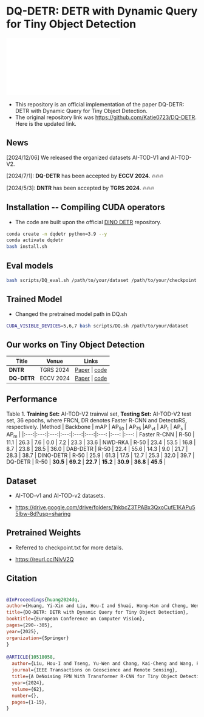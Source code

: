 # DQ-DETR: DETR with Dynamic Query for Tiny Object Detection

![method](./figure/model_final_V4.pdf)

* This repository is an official implementation of the paper DQ-DETR: DETR with Dynamic Query for Tiny Object Detection.
* The original repository link was https://github.com/Katie0723/DQ-DETR. Here is the updated link.


## News
[2024/12/06] We released the organized datasets AI-TOD-V1 and AI-TOD-V2.

[2024/7/1]: **DQ-DETR** has been accepted by **ECCV 2024**. 🔥🔥🔥

[2024/5/3]: **DNTR** has been accepted by **TGRS 2024**. 🔥🔥🔥


## Installation -- Compiling CUDA operators
* The code are built upon the official [DINO DETR](https://github.com/IDEA-Research/DINO) repository.

```sh
conda create -n dqdetr python=3.9 --y
conda activate dqdetr
bash install.sh
```

<!-- # bash scripts/DQ_eval.sh /nfs/home/hoiliu/dqdetr/weights/dqdetr_best305.pth -->
## Eval models
```sh
bash scripts/DQ_eval.sh /path/to/your/dataset /path/to/your/checkpoint
```

## Trained Model
* Changed the pretrained model path in DQ.sh
```sh
CUDA_VISIBLE_DEVICES=5,6,7 bash scripts/DQ.sh /path/to/your/dataset
```

## Our works on Tiny Object Detection 
| Title | Venue | Links | 
|------|-------------|-------|
| **DNTR** | TGRS 2024  | [Paper](https://arxiv.org/abs/2406.05755) \| [code](https://github.com/hoiliu-0801/DNTR) |  \| [中文解读](https://blog.csdn.net/qq_40734883/article/details/142579516) | 
| **DQ-DETR**| ECCV 2024 | [Paper](https://arxiv.org/abs/2404.03507)  \| [code](https://github.com/hoiliu-0801/DQ-DETR) |  \| [中文解读](https://blog.csdn.net/csdn_xmj/article/details/142813757) | 


## Performance
Table 1. **Training Set:** AI-TOD-V2 trainval set, **Testing Set:** AI-TOD-V2 test set, 36 epochs, where FRCN, DR denotes Faster R-CNN and DetectoRS, respectively.
|Method | Backbone | mAP | AP<sub>50</sub> | AP<sub>75</sub> |AP<sub>vt</sub> | AP<sub>t</sub>  | AP<sub>s</sub>  | AP<sub>m</sub> | 
|:---:|:---:|:---:|:---:|:---:|:---:|:---: |:---: |:---: |
Faster R-CNN | R-50 | 11.1 | 26.3 | 7.6 | 0.0 | 7.2 | 23.3 | 33.6 | 
NWD-RKA | R-50 | 23.4 | 53.5 | 16.8 | 8.7 | 23.8 | 28.5 | 36.0 |
DAB-DETR | R-50 | 22.4 | 55.6 | 14.3 | 9.0 | 21.7 | 28.3 | 38.7 | 
DINO-DETR | R-50 | 25.9 | 61.3 | 17.5 | 12.7 | 25.3 | 32.0 | 39.7 | 
DQ-DETR | R-50 | **30.5** | **69.2** | **22.7** | **15.2** | **30.9** | **36.8** | **45.5** | 

## Dataset
* AI-TOD-v1 and AI-TOD-v2 datasets.

* https://drive.google.com/drive/folders/1hkbcZ3TPABx3QxoCufE1KAPu55Ibw-8d?usp=sharing


## Pretrained Weights 
* Referred to checkpoint.txt for more details.

* https://reurl.cc/NlvV2Q


## Citation
```bibtex

@InProceedings{huang2024dq,
author={Huang, Yi-Xin and Liu, Hou-I and Shuai, Hong-Han and Cheng, Wen-Huang},
title={DQ-DETR: DETR with Dynamic Query for Tiny Object Detection},
booktitle={European Conference on Computer Vision},
pages={290--305},
year={2025},
organization={Springer}
}

@ARTICLE{10518058,
  author={Liu, Hou-I and Tseng, Yu-Wen and Chang, Kai-Cheng and Wang, Pin-Jyun and Shuai, Hong-Han and Cheng, Wen-Huang},
  journal={IEEE Transactions on Geoscience and Remote Sensing}, 
  title={A DeNoising FPN With Transformer R-CNN for Tiny Object Detection}, 
  year={2024},
  volume={62},
  number={},
  pages={1-15},
}